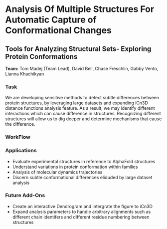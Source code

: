 # Analysis Of Multiple Structures For Automatic Capture of Conformational Changes
## Tools for Analyzing Structural Sets- Exploring Protein Conformations 
**Team:** Tom Madej (Team Lead), David Bell, Chase Freschlin, Gabby Vento, Lianna Khachikyan

### Task 
We are developing sensitive methods to detect subtle differences between protein structures, by leveraging large datasets and expanding iCn3D distance functions analysis feature. As a result, we may identify different interactions which can cause difference in structures. Recognizing different structures will allow us to dig deeper and determine mechanisms that cause the difference.

### WorkFlow

### Applications 
- Evaluate experimental structures in reference to AlphaFold structures
- Understand variations in protein conformation within families
- Analysis of molecular dynamics trajectories
- Discern subtle conformational differences eliduded by large dataset analysis

### Future Add-Ons
- Create an interactive Dendrogram and intergrate the figure to iCn3D
- Expand analysis parameters to handle arbitrary alignments such as different chain identifers and different residue numbering between structures 
